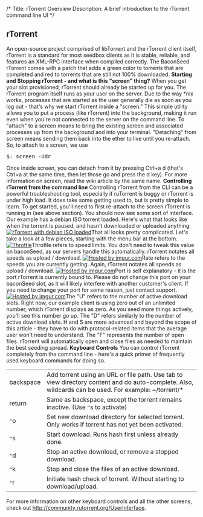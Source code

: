 /*
Title: rTorrent Overview
Description: A brief introduction to the rTorrent command line UI
*/

## rTorrent

An open-source project comprised of libTorrent and the rTorrent client itself, rTorrent is a standard for most seedbox clients as it is stable, reliable, and features an XML-RPC interface when compiled correctly. The BaconSeed rTorrent comes with a patch that adds a green color to torrents that are completed and red to torrents that are still not 100% downloaded. **Starting and Stopping rTorrent - and what is this "screen" thing?** When you get your slot provisioned, rTorrent should already be started up for you. The rTorrent program itself runs as your user on the server. Due to the way *nix works, processes that are started as the user generally die as soon as you log out - that's why we start rTorrent inside a "screen." This simple utility allows you to put a process (like rTorrent) into the background, making it run even when you're not connected to the server on the command line. To "attach" to a screen means to bring the existing screen and associated processes up from the background and into your terminal. "Detaching" from screen means sending them back into the ether to live until you re-attach. So, to attach to a screen, we use

<pre>$: screen -Udr</pre>

Once inside screen, you can detach from it by pressing Ctrl+a d (that's Ctrl+a at the same time, then let those go and press the d key). For more information on screen, read the wiki article by the same name. **Controlling rTorrent from the command line** Controlling rTorrent from the CLI can be a powerful troubleshooting tool, especially if ruTorrent is buggy or rTorrent is under high load. It does take some getting used to, but is pretty simple to learn. To get started, you'll need to first re-attach to the screen rTorrent is running in (see above section). You should now see some sort of interface. Our example has a debian ISO torrent loaded. Here's what that looks like when the torrent is paused, and hasn't downloaded or uploaded anything: [![rTorrent with debian ISO loaded](http://i.imgur.com/g9Ybl.png "Hosted by imgur.com")](http://imgur.com/g9Ybl)That all looks pretty complicated. Let's take a look at a few pieces, starting with the menu bar at the bottom. [![Throttle](http://i.imgur.com/7rBAa.png "Hosted by imgur.com")](http://imgur.com/7rBAa)Throttle refers to speed limits. You don't need to tweak this value on baconSeed, as our servers handle this automatically. rTorrent notates all speeds as upload / download. [![](http://i.imgur.com/AS8sM.png "Hosted by imgur.com")](http://imgur.com/AS8sM)Rate refers to the speeds you are currently getting. Again, rTorrent notates all speeds as upload / download. [![](http://i.imgur.com/NxodK.png "Hosted by imgur.com")](http://imgur.com/NxodK)Port is self explanatory - it is the port rTorrent is currently bound to. Please do not change this port on your baconSeed slot, as it will likely interfere with another customer's client. If you need to change your port for some reason, just contact support. [![](http://i.imgur.com/RZTl5.png "Hosted by imgur.com")](http://imgur.com/RZTl5)The "U" refers to the number of active download slots. Right now, our example client is using zero out of an unlimited number, which rTorrent displays as zero. As you seed more things actively, you'll see this number go up. The "D" refers similarly to the number of active download slots. H and S are more advanced and beyond the scope of this article - they have to do with protocol-related items that the average user won't need to understand. The "F" represents the number of open files. rTorrent will automatically open and close files as needed to maintain the best seeding spread. **Keyboard Controls** You can control rTorrent completely from the command line - here's a quick primer of frequently used keyboard commands for doing so.

<table>

<tbody>

<tr>

<td>backspace</td>

<td>Add torrent using an URL or file path. Use tab to view directory content and do auto-complete. Also, wildcards can be used. For example: ~/torrent/*</td>

</tr>

<tr>

<td>return</td>

<td>Same as backspace, except the torrent remains inactive. (Use <tt>^</tt>s to activate)</td>

</tr>

<tr>

<td><tt>^</tt>o</td>

<td>Set new download directory for selected torrent. Only works if torrent has not yet been activated.</td>

</tr>

<tr>

<td><tt>^</tt>s</td>

<td>Start download. Runs hash first unless already done.</td>

</tr>

<tr>

<td><tt>^</tt>d</td>

<td>Stop an active download, or remove a stopped download.</td>

</tr>

<tr>

<td><tt>^</tt>k</td>

<td>Stop and close the files of an active download.</td>

</tr>

<tr>

<td><tt>^</tt>r</td>

<td>Initiate hash check of torrent. Without starting to download/upload.</td>

</tr>

</tbody>

</table>

For more information on other keyboard controls and all the other screens, check out http://community.rutorrent.org/UserInterface.